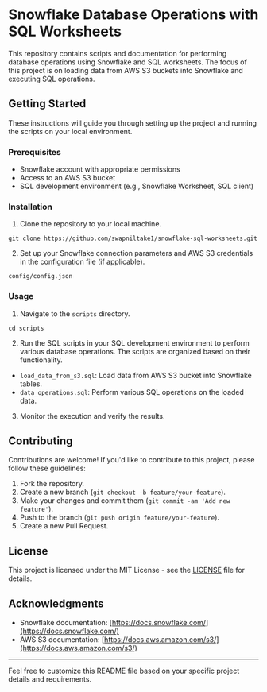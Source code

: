# Snowflake Database Operations with SQL Worksheets

This repository contains scripts and documentation for performing database operations using Snowflake and SQL worksheets. The focus of this project is on loading data from AWS S3 buckets into Snowflake and executing SQL operations.

## Getting Started

These instructions will guide you through setting up the project and running the scripts on your local environment.

### Prerequisites

- Snowflake account with appropriate permissions
- Access to an AWS S3 bucket
- SQL development environment (e.g., Snowflake Worksheet, SQL client)

### Installation

1. Clone the repository to your local machine.

```
git clone https://github.com/swapniltake1/snowflake-sql-worksheets.git
```

2. Set up your Snowflake connection parameters and AWS S3 credentials in the configuration file (if applicable).

```
config/config.json
```

### Usage

1. Navigate to the `scripts` directory.

```
cd scripts
```

2. Run the SQL scripts in your SQL development environment to perform various database operations. The scripts are organized based on their functionality.

- `load_data_from_s3.sql`: Load data from AWS S3 bucket into Snowflake tables.
- `data_operations.sql`: Perform various SQL operations on the loaded data.

3. Monitor the execution and verify the results.

## Contributing

Contributions are welcome! If you'd like to contribute to this project, please follow these guidelines:

1. Fork the repository.
2. Create a new branch (`git checkout -b feature/your-feature`).
3. Make your changes and commit them (`git commit -am 'Add new feature'`).
4. Push to the branch (`git push origin feature/your-feature`).
5. Create a new Pull Request.

## License

This project is licensed under the MIT License - see the [LICENSE](LICENSE) file for details.

## Acknowledgments

- Snowflake documentation: [https://docs.snowflake.com/](https://docs.snowflake.com/)
- AWS S3 documentation: [https://docs.aws.amazon.com/s3/](https://docs.aws.amazon.com/s3/)

---

Feel free to customize this README file based on your specific project details and requirements.
